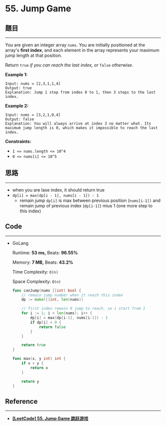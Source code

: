 # 55. Jump Game

## 題目

---

You are given an integer array `nums`. You are initially positioned at the array's **first index**, and each element in the array represents your maximum jump length at that position.

Return `true` *if you can reach the last index, or* `false` *otherwise*.

**Example 1:**

```
Input: nums = [2,3,1,1,4]
Output: true
Explanation: Jump 1 step from index 0 to 1, then 3 steps to the last index.

```

**Example 2:**

```
Input: nums = [3,2,1,0,4]
Output: false
Explanation: You will always arrive at index 3 no matter what. Its maximum jump length is 0, which makes it impossible to reach the last index.

```

**Constraints:**

- `1 <= nums.length <= 10^4`
- `0 <= nums[i] <= 10^5`

## 思路

---

- when you are lase index, it should return true
- `dp[i] = max(dp[i - 1], nums[i - 1]) - 1`
    - remain jump `dp[i]`  is max between  previous position (`nums[i-1])` and remain jump of previous index (`dp[i-1]`)  mius 1 (one more step to this index)

## Code

---

- GoLang
    
    Runtime: **53 ms,**  Beats: **96.55%**
    
    Memory: **7 MB,** Beats: **43.2%**
    
    Time Complexity: `O(n)`
    
    Space Complexity: `O(n)`
    
    ```go
    func canJump(nums []int) bool {
        // remain jump number when it reach this index
        dp := make([]int, len(nums))
    
        // first index remain 0 jump to reach, so i start from 1
        for i := 1; i < len(nums); i++ {
            dp[i] = max(dp[i-1], nums[i-1]) - 1 
            if dp[i] < 0 {
                return false
            }
        }
    
        return true
    }
    
    func max(x, y int) int {
        if x > y {
            return x
        }
    
        return y
    }
    ```
    

## Reference

---

- **[[LeetCode] 55. Jump Game 跳跃游戏](https://www.cnblogs.com/grandyang/p/4371526.html)**
